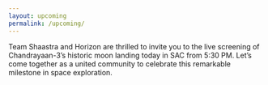 ```yaml
---
layout: upcoming
permalink: /upcoming/
---
```


Team Shaastra and Horizon are thrilled to invite you to the live screening of Chandrayaan-3’s historic moon landing today in SAC from 5:30 PM. 
Let’s come together as a united community to celebrate this remarkable milestone in space exploration.
